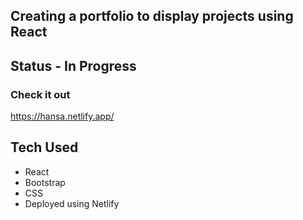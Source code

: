 
##  Creating a portfolio to display projects using React

## Status - In Progress
### Check it out 

https://hansa.netlify.app/



## Tech Used
- React
- Bootstrap
- CSS
- Deployed using Netlify



